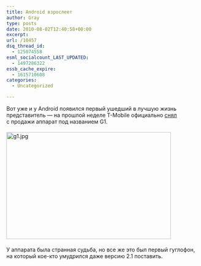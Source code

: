 ```yaml
---
title: Android взрослеет
author: Gray
type: posts
date: 2010-08-02T12:40:58+00:00
excerpt:
url: /10457
dsq_thread_id:
  - 125074558
esml_socialcount_LAST_UPDATED:
  - 1497286322
essb_cache_expire:
  - 1615710608
categories:
  - Uncategorized

---
```








Вот уже и&nbsp;у&nbsp;Android появился первый ушедший в&nbsp;лучшую жизнь представитель&nbsp;&mdash; на&nbsp;прошлой неделе T-Mobile официально <a href="http://www.androidcentral.com/g1-pulled-from-service" target="_blank">снял</a> с&nbsp;продажи аппарат под названием G1.

<img src="https://i2.wp.com/forumimg.net/blog/g1.jpg?resize=429%2C280" width="429" height="280" alt="g1.jpg" style="margin-top:5px; margin-bottom:5px;" data-recalc-dims="1" /> 

У&nbsp;аппарата была странная судьба, но&nbsp;все&nbsp;же это был первый гуглофон, на&nbsp;который кое-кто умудрился даже версию 2.1&nbsp;поставить.